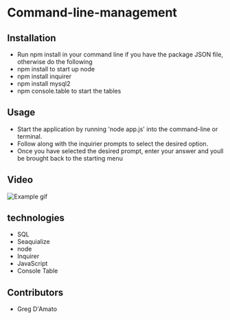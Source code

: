 # Command-line-management

## Installation
- Run npm install in your command line if you have the package JSON file, otherwise do the following
 - npm install to start up node
 - npm install inquirer
 - npm install mysql2
 - npm console.table to start the tables 

## Usage
- Start the application by running 'node app.js' into the command-line or terminal.
- Follow along with the inquirier prompts to select the desired option.
- Once you have selected the desired prompt, enter your answer and youll be brought back to the starting menu

## Video
![Example gif](./assets/sample.gif)


## technologies
- SQL
- Seaquialize
- node
- Inquirer
- JavaScript
- Console Table


## Contributors
- Greg D'Amato